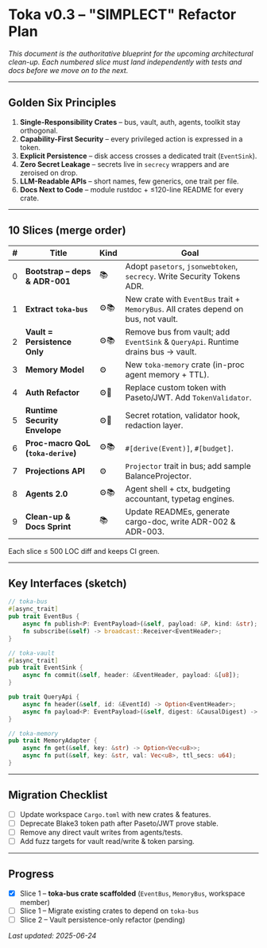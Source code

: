 # Toka v0.3 – "SIMPLECT" Refactor Plan

_This document is the authoritative blueprint for the upcoming architectural clean-up.  Each numbered slice must land independently with tests and docs before we move on to the next._

---

## Golden Six Principles

1. **Single-Responsibility Crates** – bus, vault, auth, agents, toolkit stay orthogonal.  
2. **Capability-First Security** – every privileged action is expressed in a token.  
3. **Explicit Persistence** – disk access crosses a dedicated trait (`EventSink`).  
4. **Zero Secret Leakage** – secrets live in `secrecy` wrappers and are zeroised on drop.  
5. **LLM-Readable APIs** – short names, few generics, one trait per file.  
6. **Docs Next to Code** – module rustdoc + ≤120-line README for every crate.

---

## 10 Slices (merge order)

| # | Title | Kind | Goal |
|---|-------|------|------|
| 0 | **Bootstrap – deps & ADR-001** | 📚 | Adopt `pasetors`, `jsonwebtoken`, `secrecy`. Write Security Tokens ADR. |
| 1 | **Extract `toka-bus`** | ⚙📚 | New crate with `EventBus` trait + `MemoryBus`. All crates depend on bus, not vault. |
| 2 | **Vault = Persistence Only** | ⚙📚 | Remove bus from vault; add `EventSink` & `QueryApi`. Runtime drains bus → vault. |
| 3 | **Memory Model** | ⚙ | New `toka-memory` crate (in-proc agent memory + TTL). |
| 4 | **Auth Refactor** | ⚙🔐 | Replace custom token with Paseto/JWT. Add `TokenValidator`. |
| 5 | **Runtime Security Envelope** | ⚙🔐 | Secret rotation, validator hook, redaction layer. |
| 6 | **Proc-macro QoL (`toka-derive`)** | ⚙📚 | `#[derive(Event)]`, `#[budget]`. |
| 7 | **Projections API** | ⚙ | `Projector` trait in bus; add sample BalanceProjector. |
| 8 | **Agents 2.0** | ⚙📚 | Agent shell + ctx, budgeting accountant, typetag engines. |
| 9 | **Clean-up & Docs Sprint** | 📚 | Update READMEs, generate cargo-doc, write ADR-002 & ADR-003.

Each slice ≤ 500 LOC diff and keeps CI green.

---

## Key Interfaces (sketch)

```rust
// toka-bus
#[async_trait]
pub trait EventBus {
    async fn publish<P: EventPayload>(&self, payload: &P, kind: &str);
    fn subscribe(&self) -> broadcast::Receiver<EventHeader>;
}

// toka-vault
#[async_trait]
pub trait EventSink {
    async fn commit(&self, header: &EventHeader, payload: &[u8]);
}

pub trait QueryApi {
    async fn header(&self, id: &EventId) -> Option<EventHeader>;
    async fn payload<P: EventPayload>(&self, digest: &CausalDigest) -> Option<P>;
}

// toka-memory
pub trait MemoryAdapter {
    async fn get(&self, key: &str) -> Option<Vec<u8>>;
    async fn put(&self, key: &str, val: Vec<u8>, ttl_secs: u64);
}
```

---

## Migration Checklist

- [ ] Update workspace `Cargo.toml` with new crates & features.  
- [ ] Deprecate Blake3 token path after Paseto/JWT prove stable.  
- [ ] Remove any direct vault writes from agents/tests.  
- [ ] Add fuzz targets for vault read/write & token parsing.

---

## Progress

- [x] Slice 1 – **toka-bus crate scaffolded** (`EventBus`, `MemoryBus`, workspace member)
- [ ] Slice 1 – Migrate existing crates to depend on `toka-bus`
- [ ] Slice 2 – Vault persistence-only refactor (pending)

_Last updated: 2025-06-24_ 